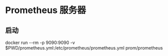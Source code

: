 # Prometheus 服务器

## 启动

docker run --rm -p 9090:9090 -v $PWD/prometheus.yml:/etc/prometheus/prometheus.yml prom/prometheus
